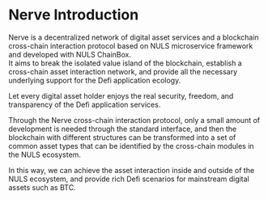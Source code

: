 # Nerve Introduction

Nerve is a decentralized network of digital asset services and a blockchain cross-chain interaction protocol based on NULS microservice framework and developed with NULS ChainBox.   
It aims to break the isolated value island of the blockchain, establish a cross-chain asset interaction network, and provide all the necessary underlying support for the Defi application ecology.   

Let every digital asset holder enjoys the real security, freedom, and transparency of the Defi application services.   

Through the Nerve cross-chain interaction protocol, only a small amount of development is needed through the standard interface, and then the blockchain with different structures can be transformed into a set of common asset types that can be identified by the cross-chain modules in the NULS ecosystem.   

In this way, we can achieve the asset interaction inside and outside of the NULS ecosystem, and provide rich Defi scenarios for mainstream digital assets such as BTC.
